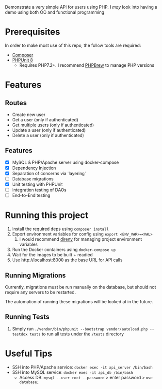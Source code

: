 Demonstrate a very simple API for users using PHP. I _may_ look into having a demo using both OO and functional programming

# Prerequisites

In order to make most use of this repo, the follow tools are required:
- [Composer](https://getcomposer.org/)
- [PHPUnit 8](https://phpunit.de/getting-started/phpunit-8.html)
    - Requires PHP7.2+. I recommend [PHPBrew](https://github.com/phpbrew/phpbrew) to manage PHP versions

# Features

## Routes

- Create new user
- Get a user (only if authenticated)
- Get multiple users (only if authenticated)
- Update a user (only if authenticated)
- Delete a user (only if authenticated)

## Features

- [x] MySQL & PHP/Apache server using docker-compose
- [x] Dependency Injection
- [x] Separation of concerns via 'layering'
- [ ] Database migrations
- [x] Unit testing with PHPUnit
- [ ] Integration testing of DAOs
- [ ] End-to-End testing

# Running this project

1. Install the required deps using `composer install`
1. Export environment variables for config using `export <ENV_VAR>=<VAL>`
    1. I would recommend [direnv](https://direnv.net/) for managing project environment variables
1. Run the Docker containers using `docker-compose up`
1. Wait for the images to be built + readied
1. Use [http://localhost:8000](http://localhost:8000) as the base URL for API calls

## Running Migrations

Currently, migrations must be run manually on the database, but should not require any servers to be restarted.

The automation of running these migrations will be looked at in the future.

## Running Tests

1. Simply run `./vendor/bin/phpunit --bootstrap vendor/autoload.php --testdox tests` to run all tests under the `/tests` directory

# Useful Tips

- SSH into PHP/Apache service: `docker exec -it api_server /bin/bash`
- SSH into MySQL service: `docker exec -it api_db /bin/bash`
    - Access DB: `mysql --user root --password` > enter password > `use database;`
